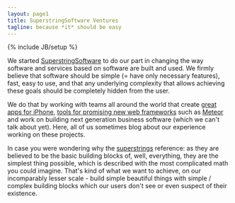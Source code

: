 ```yaml
---
layout: page1
title: SuperstringSoftware Ventures
tagline: because *it* should be easy
---
```

{% include JB/setup %}

We started [SuperstringSoftware](http://superstringsoftware.com) to do our part in changing the way software and 
services based on software are built and used. 
We firmly believe that software should be simple (= have only necessary features), fast, easy to use, and that any underlying complexity 
that allows achieving these goals should be completely hidden from the user.

We do that by working with teams all around the world that create [great apps for iPhone,](http://app-fields.com) 
[tools for promising new web frameworks](http://observatory.meteor.com) such as [Meteor](http://meteor.com) and work on building
next generation business software (which we can't talk about yet). Here, all of us sometimes blog about our experience working 
on these projects.

In case you were wondering why the [superstrings](http://en.wikipedia.org/wiki/Superstring_theory) reference: as they are believed to be the 
basic building blocks of, well, everything, they are the simplest thing possible, which is described with the most complicated math you could 
imagine. That's kind of what we want to achieve, on our incomparably lesser scale - build simple beautiful things with simple / complex building 
blocks which our users don't see or even suspect of their existence.




